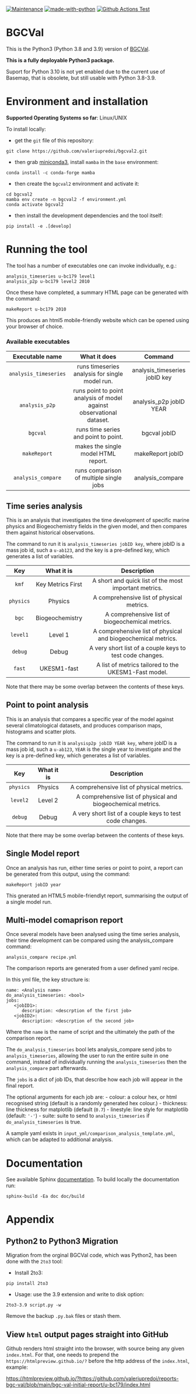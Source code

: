 [![Maintenance](https://img.shields.io/badge/Maintained%3F-yes-green.svg)](https://GitHub.com/Naereen/StrapDown.js/graphs/commit-activity)
[![made-with-python](https://img.shields.io/badge/Made%20with-Python-1f425f.svg)](https://www.python.org/)
[![Github Actions Test](https://github.com/valeriupredoi/bgcval2/actions/workflows/run-tests.yml/badge.svg)](https://github.com/valeriupredoi/bgcval2/actions/workflows/run-tests.yml)

BGCVal
======

This is the Python3 (Python 3.8 and 3.9) version of [BGCVal](https://gmd.copernicus.org/articles/11/4215/2018/).

**This is a fully deployable Python3 package.**

Suport for Python 3.10 is not yet enabled due to the current use of Basemap, that is obsolete, but still usable with Python 3.8-3.9.

Environment and installation
============================

**Supported Operating Systems so far**: Linux/UNIX

To install locally:

- get the `git` file of this repository:

```
git clone https://github.com/valeriupredoi/bgcval2.git
```

- then grab [miniconda3](https://docs.conda.io/projects/conda/en/latest/user-guide/install/linux.html), install `mamba` in the `base` environment:

```
conda install -c conda-forge mamba
```

- then create the `bgcval2` environment and activate it:

```
cd bgcval2
mamba env create -n bgcval2 -f environment.yml
conda activate bgcval2
```

- then install the development dependencies and the tool itself:

```
pip install -e .[develop]
```

Running the tool
================

The tool has a number of executables one can invoke individually, e.g.:

```
analysis_timeseries u-bc179 level1
analysis_p2p u-bc179 level2 2010
```
Once these have completed, a summary HTML page can be generated with the command:

```
makeReport u-bc179 2010
```
This produces an html5 mobile-friendly website which can be opened using your
browser of choice.


### Available executables

Executable name | What it does | Command
:--------------:|:------------:|:------------:
`analysis_timeseries` | runs timeseries analysis for single model run. | analysis_timeseries jobID key
`analysis_p2p` | runs point to point analysis of model against observational dataset. | analysis_p2p jobID YEAR
`bgcval` | runs time series and point to point. | bgcval jobID
`makeReport` | makes the single model HTML report. | makeReport jobID
`analysis_compare` | runs comparison of multiple single jobs  | analysis_compare


Time series analysis
--------------------

This is an analysis that investigates the time development of specific marine
physics and Biogeochemistry fields in the given model, and then compares them
against historical observations.

The command to run it is `analysis_timeseries jobID key`, where jobID is a mass
job id, such a `u-ab123`, and the key is a pre-defined key, which generates a
list of variables.

Key | What it is | Description
:--------------:|:------------:|:------------:
`kmf` | Key Metrics First | A short and quick list of the most important metrics.
`physics` | Physics | A comprehensive list of physical metrics.
`bgc` | Biogeochemistry | A comprehensive list of biogeochemical metrics.
`level1` | Level 1 | A comprehensive list of physical and biogeochemical metrics.
`debug` | Debug | A very short list of a couple keys to test code changes.
`fast` | UKESM1-fast  | A list of metrics tailored to the UKESM1-Fast model.


Note that there may be some overlap between the contents of these keys.


Point to point analysis
-----------------------

This is an analysis that compares a specific year of the model
against several climatological datasets, and produces comparison
maps, histograms and scatter plots.


The command to run it is `analysisp2p jobID YEAR key`, where jobID is a mass
job id, such a `u-ab123`, `YEAR` is the single year to investigate
and the key is a pre-defined key, which generates a list of variables.

Key | What it is | Description
:--------------:|:------------:|:------------:
`physics` | Physics | A comprehensive list of physical metrics.
`level2` | Level 2 | A comprehensive list of physical and biogeochemical metrics.
`debug` | Debug | A very short list of a couple keys to test code changes.

Note that there may be some overlap between the contents of these keys.


Single Model report
-------------------

Once an analysis has run, either time series or point to point, a report
can be generated from this output, using the command:
```
makeReport jobID year
```
This  gnerated an HTML5 mobile-friendlyt report, summarising the output of a
single model run.


Multi-model comaprison report
-----------------------------

Once several models have been analysed using the time series analysis,
their time development can be compared using the analysis_compare command:
```
analysis_compare recipe.yml
```

The comparison reports are generated from a user defined yaml recipe.

In this yml file, the key structure is:
```
name: <Analysis name>
do_analysis_timeseries: <bool>
jobs:
   <jobID1>:
      description: <descrption of the first job>
   <jobID2>:
      description: <descrption of the second job>      
```
Where the `name` is the name of script and the ultimately the path of the
comparison report.

The `do_analysis_timeseries` bool lets analysis_compare send jobs to 
`analysis_timeseries`, allowing the user to run the entire suite in one 
command, instead of individually running the `analysis_timeseries` then
the `analysis_compare` part afterwards.

The `jobs` is a dict of job IDs, that describe how each job will appear in the 
final report. 

The optional arguments for each job are:
    - colour: a colour hex, or html recognised string (default is a randomly generated hex colour.)
    - thickness: line thickness for matplotlib (default (`0.7`)
    - linestyle: line style for matplotlib (default: `'-'`)
    - suite: suite to send to `analysis_timeseries` if `do_analysis_timeseries` is true.
    
A sample yaml exists in `input_yml/comparison_analysis_template.yml`,
which can be adapted to additional analysis. 








Documentation
=============

See available Sphinx [documentation](https://htmlpreview.github.io/?https://github.com/valeriupredoi/bgcval2/blob/main/doc/build/index.html). To build locally the documentation run:

```
sphinx-build -Ea doc doc/build
```

Appendix
========

## Python2 to Python3 Migration

Migration from the orginal BGCVal code, which was Python2, has been done with the `2to3` tool:

- Install 2to3:

```
pip install 2to3
```
- Usage: use the 3.9 extension and write to disk option:

```
2to3-3.9 script.py -w
```

Remove the backup `.py.bak` files or stash them.

## View `html` output pages straight into GitHub

Github renders html straight into the browser, with source being any given `index.html`. For that, one needs to prepend the `https://htmlpreview.github.io/?` before the http address of the `index.html`, example:

https://htmlpreview.github.io/?https://github.com/valeriupredoi/reports-bgc-val/blob/main/bgc-val-initial-report/u-bc179/index.html
